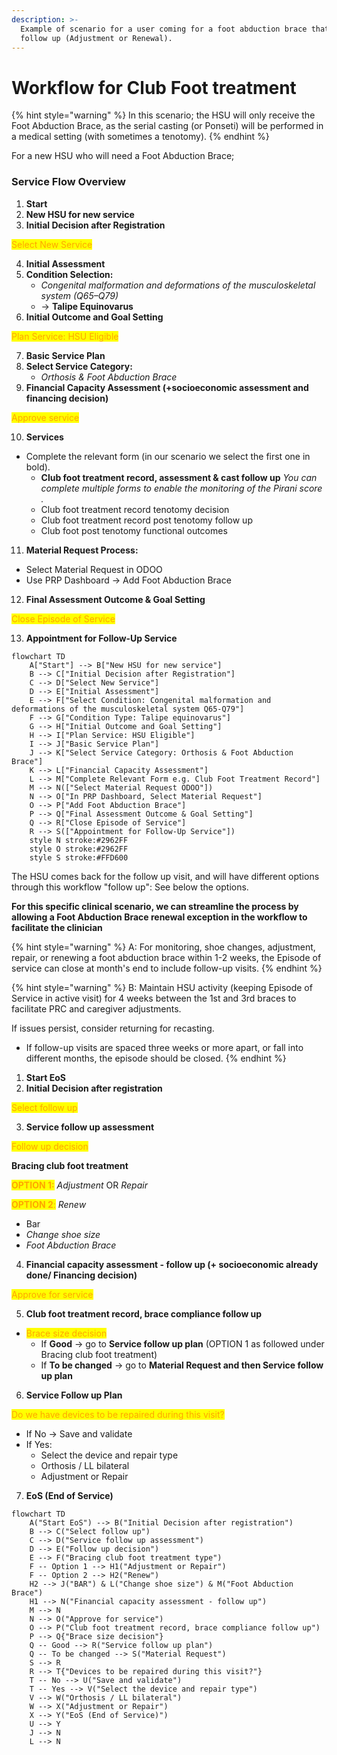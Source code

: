 ```yaml
---
description: >-
  Example of scenario for a user coming for a foot abduction brace that need
  follow up (Adjustment or Renewal).
---
```


# Workflow for Club Foot treatment

{% hint style="warning" %}
In this scenario; the HSU will only receive the Foot Abduction Brace, as the serial casting (or Ponseti) will be performed in a medical setting (with sometimes a tenotomy).
{% endhint %}

For a new HSU who will need a Foot Abduction Brace;

### **Service Flow Overview**

1. **Start**
2. **New HSU for new service**
3. **Initial Decision after Registration**

<mark style="color:orange;">Select New Service</mark>

4. **Initial Assessment**
5. **Condition Selection:**
   * _Congenital malformation and deformations of the musculoskeletal system (Q65–Q79)_
   * → **Talipe Equinovarus**
6. **Initial Outcome and Goal Setting**

<mark style="color:orange;">Plan Service: HSU Eligible</mark>

7. **Basic Service Plan**
8. **Select Service Category:**
   * _Orthosis & Foot Abduction Brace_
9. **Financial Capacity Assessment (+socioeconomic assessment and financing decision)**

<mark style="color:orange;">Approve service</mark>

10. **Services**

* Complete the relevant form (in our scenario we select the first one in bold).
  * **Club foot treatment record, assessment & cast follow up** _You can complete multiple forms to enable the monitoring of the Pirani score ._
  * Club foot treatment record tenotomy decision&#x20;
  * Club foot treatment record post tenotomy follow up
  * Club foot post tenotomy functional outcomes

11. **Material Request Process:**

* Select Material Request in ODOO
* Use PRP Dashboard → Add Foot Abduction Brace

12. **Final Assessment Outcome & Goal Setting**

<mark style="color:orange;">Close Episode of Service</mark>

13. **Appointment for Follow-Up Service**

```mermaid fullWidth="true"
flowchart TD
    A["Start"] --> B["New HSU for new service"]
    B --> C["Initial Decision after Registration"]
    C --> D["Select New Service"]
    D --> E["Initial Assessment"]
    E --> F["Select Condition: Congenital malformation and deformations of the musculoskeletal system Q65-Q79"]
    F --> G["Condition Type: Talipe equinovarus"]
    G --> H["Initial Outcome and Goal Setting"]
    H --> I["Plan Service: HSU Eligible"]
    I --> J["Basic Service Plan"]
    J --> K["Select Service Category: Orthosis & Foot Abduction Brace"]
    K --> L["Financial Capacity Assessment"]
    L --> M["Complete Relevant Form e.g. Club Foot Treatment Record"]
    M --> N(["Select Material Request ODOO"])
    N --> O["In PRP Dashboard, Select Material Request"]
    O --> P["Add Foot Abduction Brace"]
    P --> Q["Final Assessment Outcome & Goal Setting"]
    Q --> R["Close Episode of Service"]
    R --> S(["Appointment for Follow-Up Service"])
    style N stroke:#2962FF
    style O stroke:#2962FF
    style S stroke:#FFD600
```

The HSU comes back for the follow up visit, and will have different options through this workflow "follow up": See below the options.

**For this specific clinical scenario, we can streamline the process by allowing a Foot Abduction Brace renewal exception in the workflow to facilitate the clinician**

{% hint style="warning" %}
A: For monitoring, shoe changes, adjustment, repair, or renewing a foot abduction brace within 1-2 weeks, the Episode of service can close at month's end to include follow-up visits.
{% endhint %}

{% hint style="warning" %}
B: Maintain HSU activity (keeping Episode of Service in active visit) for 4 weeks between the 1st and 3rd braces to facilitate PRC and caregiver adjustments.

If issues persist, consider returning for recasting.

* If follow-up visits are spaced three weeks or more apart, or fall into different months, the episode should be closed.
{% endhint %}

1. **Start EoS**
2. **Initial Decision after registration**

<mark style="color:orange;">Select follow up</mark>

3. **Service follow up assessment**

<mark style="color:orange;">Follow up decision</mark>

**Bracing club foot treatment**

<mark style="color:orange;">**OPTION 1:**</mark>  _Adjustment_ OR _Repair_

<mark style="color:orange;">**OPTION 2**</mark><mark style="color:orange;">:</mark> _Renew_

* Bar
* _Change shoe size_
* _Foot Abduction Brace_

4. **Financial capacity assessment - follow up (+ socioeconomic already done/ Financing decision)**

<mark style="color:orange;">Approve for service</mark>

5. **Club foot treatment record, brace compliance follow up**

* <mark style="color:orange;">Brace size decision</mark>
  * If **Good** → go to **Service follow up plan** (OPTION 1 as followed under Bracing club foot treatment)
  * If **To be changed** → go to **Material Request and then Service follow up plan**

6. **Service Follow up Plan**

<mark style="color:orange;">Do we have devices to be repaired during this visit?</mark>

* If No → Save and validate
* If Yes:
  * Select the device and repair type
  * Orthosis / LL bilateral
  * Adjustment or Repair

7. **EoS (End of Service)**



```mermaid
flowchart TD
    A("Start EoS") --> B("Initial Decision after registration")
    B --> C("Select follow up")
    C --> D("Service follow up assessment")
    D --> E("Follow up decision")
    E --> F("Bracing club foot treatment type")
    F -- Option 1 --> H1("Adjustment or Repair")
    F -- Option 2 --> H2("Renew")
    H2 --> J("BAR") & L("Change shoe size") & M("Foot Abduction Brace")
    H1 --> N("Financial capacity assessment - follow up")
    M --> N
    N --> O("Approve for service")
    O --> P("Club foot treatment record, brace compliance follow up")
    P --> Q{"Brace size decision"}
    Q -- Good --> R("Service follow up plan")
    Q -- To be changed --> S("Material Request")
    S --> R
    R --> T{"Devices to be repaired during this visit?"}
    T -- No --> U("Save and validate")
    T -- Yes --> V("Select the device and repair type")
    V --> W("Orthosis / LL bilateral")
    W --> X("Adjustment or Repair")
    X --> Y("EoS (End of Service)")
    U --> Y
    J --> N
    L --> N
```



